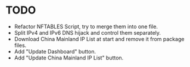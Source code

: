 # TODO

- Refactor NFTABLES Script, try to merge them into one file.
- Split IPv4 and IPv6 DNS hijack and control them separately.
- Download China Mainland IP List at start and remove it from package files.
- Add "Update Dashboard" button.
- Add "Update China Mainland IP List" button.